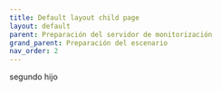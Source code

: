 ```yaml
---
title: Default layout child page
layout: default
parent: Preparación del servidor de monitorización
grand_parent: Preparación del escenario
nav_order: 2
---
```


segundo hijo